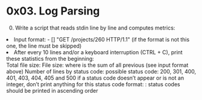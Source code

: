 <h1>0x03. Log Parsing</h1>

0. Write a script that reads stdin line by line and computes metrics:

<li>Input format: <IP Address> - [<date>] "GET /projects/260 HTTP/1.1" <status code> <file size> (if the format is not this one, the line must be skipped)</li>
<li>After every 10 lines and/or a keyboard interruption (CTRL + C), print these statistics from the beginning:</li>
	Total file size: File size: <total size>
	where <total size> is the sum of all previous <file size> (see input format above)
	Number of lines by status code:
		possible status code: 200, 301, 400, 401, 403, 404, 405 and 500
		if a status code doesn’t appear or is not an integer, don’t print anything for this status code
		format: <status code>: <number>
		status codes should be printed in ascending order
